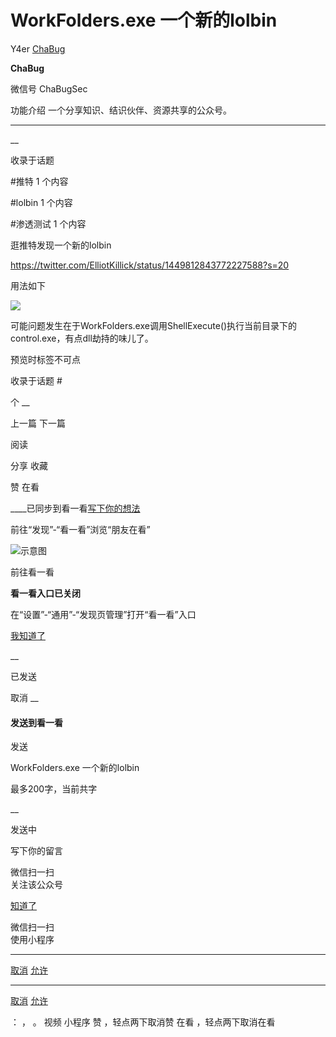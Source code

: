 #  WorkFolders.exe 一个新的lolbin

Y4er  [ ChaBug ](javascript:void\(0\);)

**ChaBug** ![]()

微信号 ChaBugSec

功能介绍 一个分享知识、结识伙伴、资源共享的公众号。

____

__

收录于话题

#推特 1 个内容

#lolbin 1 个内容

#渗透测试 1 个内容

逛推特发现一个新的lolbin

  

https://twitter.com/ElliotKillick/status/1449812843772227588?s=20

  

用法如下

  

  

![](http://hk-proxy.gitwarp.com/https://raw.githubusercontent.com/tuchuang9/tc1/refs/heads/main/public/20211022091000.png)

  

可能问题发生在于WorkFolders.exe调用ShellExecute()执行当前目录下的control.exe，有点dll劫持的味儿了。

预览时标签不可点

收录于话题 #

个 __

上一篇 下一篇

阅读

分享 收藏

赞 在看

____已同步到看一看[写下你的想法](javascript:;)

前往“发现”-“看一看”浏览“朋友在看”

![示意图](//res.wx.qq.com/mmbizwap/zh_CN/htmledition/images/pic/appmsg/pic_like_comment55871f.png)

前往看一看

**看一看入口已关闭**

在“设置”-“通用”-“发现页管理”打开“看一看”入口

[我知道了](javascript:;)

__

已发送

取消 __

####  发送到看一看

发送

WorkFolders.exe 一个新的lolbin

最多200字，当前共字

__

发送中

写下你的留言

微信扫一扫  
关注该公众号

[知道了](javascript:;)

微信扫一扫  
使用小程序

****

[取消](javascript:void\(0\);) [允许](javascript:void\(0\);)

****

[取消](javascript:void\(0\);) [允许](javascript:void\(0\);)

： ， 。 视频 小程序 赞 ，轻点两下取消赞 在看 ，轻点两下取消在看

